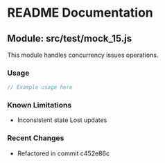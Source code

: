 # README Documentation

## Module: src/test/mock_15.js

This module handles concurrency issues operations.

### Usage

```javascript
// Example usage here
```

### Known Limitations

- Inconsistent state Lost updates

### Recent Changes

- Refactored in commit c452e86c
